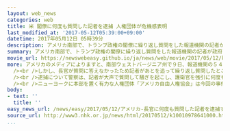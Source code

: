 ```yaml
---
layout: web_news
categories: web
title: 米 閣僚に何度も質問した記者を逮捕 人権団体が危機感表明
last_modified_at: '2017-05-12T05:39:00+09:00'
datetime: 2017年05月12日 05時39分
description: アメリカ南部で、トランプ政権の閣僚に繰り返し質問をした報道機関の記者が政府の活動を妨害したとして警察に逮捕され、人権団体は、トランプ政権がメディアを攻撃していることと無関係ではないとして、「言論の自由への攻撃だ」との声明を出し、危機感を表明しました。
summary: アメリカ南部で、トランプ政権の閣僚に繰り返し質問をした報道機関の記者が政府の活動を妨害したとして警察に逮捕され、人権団体は、トランプ政権がメディアを攻撃していることと無関係ではないとして、「言論の自由への攻撃だ」との声明を出し、危機感を表明しました。
movie_url: https://newswebeasy.github.io/ja/news/web/movie/2017/05/12/k10010978641000.mp4
more: アメリカのメディアによりますと、南部ウェストバージニア州で９日、報道機関の５４歳の男性記者が、州議会を訪れていたトランプ政権の閣僚の１人、プライス厚生長官に対し、オバマ前政権の医療保険制度改革いわゆるオバマケアの代替案について議事堂の廊下で質問しました。<br
  /><br />しかし、長官が質問に答えなかったため記者があとを追って繰り返し質問したところ、警察が記者を引き離したうえ政府の活動を妨害したとして手錠をかけて逮捕しました。記者はおよそ８時間にわたって拘束されたあと、保釈金５０００ドル（日本円でおよそ５７万円）を納め、保釈されました。<br
  /><br />逮捕について警察は、記者が大声で質問して騒ぎを起こし、護衛官を強引に何度も突破しようとしたためだとしていますが、記者は「質問の答えを得ようと自分の仕事をしていただけだ」と話しています。<br
  /><br />ニューヨークに本部を置く有力な人権団体「アメリカ自由人権協会」は今回の事件について、トランプ政権がメディアを攻撃していることと無関係ではないとして「言論の自由への攻撃だ」との声明を出し、危機感を表明しました。
body:
- text: ''
  title: ''
easy_news_url: /news/easy/2017/05/12/アメリカ-長官に何度も質問した記者を逮捕する/
source_url: http://www3.nhk.or.jp/news/html/20170512/k10010978641000.html
...
```


